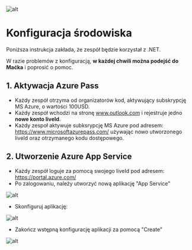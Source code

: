 ![alt](http://devcamp.pl/wp-content/uploads/2016/02/devcamp_logo.png)

# Konfiguracja środowiska

Poniższa instrukcja zakłada, że zespół będzie korzystał z .NET.

W razie problemów z konfiguracją, __w każdej chwili można podejść do Maćka__ i poprosić o pomoc.

## 1. Aktywacja Azure Pass

- Każdy zespół otrzyma od organizatorów kod, aktywujący subskrypcję MS Azure, o wartości 100USD.
- Każdy zespół wchodzi na stronę www.outlook.com i rejestruje jedno **__nowe konto liveId__**.
- Każdy zespoł aktywuje subksrypcję MS Azure pod adresem: https://www.microsoftazurepass.com/ używając nowo utworzonego liveId oraz otrzymanego kodu dostępowego.

## 2. Utworzenie Azure App Service

- Każdy zespół loguje za pomocą swojego liveId pod adresem: https://portal.azure.com/
- Po zalogowaniu, należy utworzyć nową aplikację "App Service"

![alt](http://s32.postimg.org/n4z4b4xmt/App_Service01.png)

- Skonfiguruj aplikację:

![alt](http://s32.postimg.org/sec3w5551/App_Service02.png)

- Zakończ wstępną konfigurację aplikacji za pomocą "Create"

![alt](http://s32.postimg.org/4qqh06tl1/App_Service03.png)
